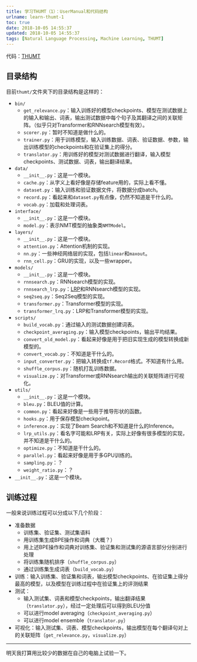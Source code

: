 ```yaml
---
title: 学习THUMT（1）：UserManual和代码结构
urlname: learn-thumt-1
toc: true
date: 2018-10-05 14:55:37
updated: 2018-10-05 14:55:37
tags: [Natural Language Processing, Machine Learning, THUMT]
---
```


代码：[THUMT](https://github.com/thumt/THUMT)

## 目录结构

目前`thumt/`文件夹下的目录结构是这样的：

* `bin/`
  * `get_relevance.py`：输入训练好的模型checkpoints、模型在测试数据上的输入和输出、词表，输出测试数据中每个句子及其翻译之间的关联矩阵。（似乎只对Transformer和RNNsearch模型有效）。
  * `scorer.py`：暂时不知道是做什么的。
  * `trainer.py`：用于训练模型，输入训练数据、词表、验证数据、参数，输出训练模型的checkpoints和在验证集上的得分。
  * `translator.py`：用训练好的模型对测试数据进行翻译，输入模型checkpoints、测试数据、词表，输出翻译结果。
* `data/`
  * `__init__.py`：这是一个模块。
  * `cache.py`：从字义上看好像是存储feature用的，实际上看不懂。
  * `dataset.py`：输入训练和验证数据文件，将数据分成batch。
  * `record.py`：看起来和`dataset.py`有点像，仍然不知道是干什么的。
  * `vocab.py`：加载和处理词表。
* `interface/`
  * `__init__.py`：这是一个模块。
  * `model.py`：表示NMT模型的抽象类`NMTModel`。
* `layers/`
  * `__init__.py`：这是一个模块。
  * `attention.py`：Attention机制的实现。
  * `nn.py`：一些神经网络层的实现，包括`linear`和`maxout`。
  * `rnn_cell.py`：GRU的实现，以及一些wrapper。
* `models/`
  * `__init__.py`：这是一个模块。
  * `rnnsearch.py`：RNNsearch模型的实现。
  * `rnnsearch_lrp.py`：[LRP](http://www.aclweb.org/anthology/P17-1106)和RNNsearch模型的实现。
  * `seq2seq.py`：Seq2Seq模型的实现。
  * `transformer.py`：Transformer模型的实现。
  * `transformer_lrq.py`：LRP和Transformer模型的实现。
* `scripts/`
  * `build_vocab.py`：通过输入的测试数据创建词表。
  * `checkpoint_averaging.py`：输入模型checkpoints，输出平均结果。
  * `convert_old_model.py`：看起来好像是用于把旧实现生成的模型转换成新模型的。
  * `convert_vocab.py`：不知道是干什么的。
  * `input_converter.py`：把输入转换成`tf.Record`格式。不知道有什么用。
  * `shuffle_corpus.py`：随机打乱训练数据。
  * `visualize.py`：对Transformer或RNNsearch输出的关联矩阵进行可视化。
* `utils/`
  * `__init__.py`：这是一个模块。
  * `bleu.py`：BLEU值的计算。
  * `common.py`：看起来好像是一些用于推导形状的函数。
  * `hooks.py`：用于保存模型checkpoint。
  * `inference.py`：实现了Beam Search和不知道是什么的Inference。
  * `lrp_utils.py`：看名字可能和LRP有关，实际上好像有很多模型的实现，并不知道是干什么的。
  * `optimize.py`：不知道是干什么的。
  * `parallel.py`：看起来好像是用于多GPU训练的。
  * `sampling.py`：？
  * `weight_ratio.py`：？
* `__init__.py`：这是一个模块。

## 训练过程

一般来说训练过程可以分成以下几个阶段：

* 准备数据
  * 训练集、验证集、测试集语料
  * 用训练集生成BPE操作和词典（大概？）
  * 用上述BPE操作和词典对训练集、验证集和测试集的源语言部分分别进行处理
  * 将训练集随机排序（`shuffle_corpus.py`）
  * 通过训练集生成词表（`build_vocab.py`）
* 训练：输入训练集、验证集和词表，输出模型checkpoints、在验证集上得分最高的模型，以及模型在训练过程中在验证集上的评测结果
* 测试：
  * 输入测试集、词表和模型checkpoints，输出翻译结果（`translator.py`），经过一定处理后可以得到BLEU分值
  * 可以进行model averaging（`checkpoint_averaging.py`）
  * 可以进行model ensemble（`translator.py`）
* 可视化：输入测试集、词表、模型checkpoints，输出模型在每个翻译句对上的关联矩阵（`get_relevance.py`，`visualize.py`）

---

明天我打算用比较少的数据在自己的电脑上试验一下。
